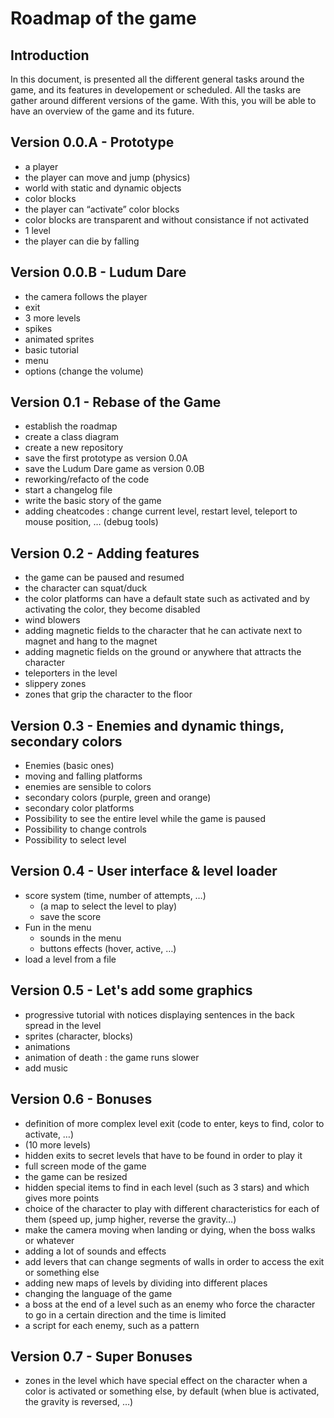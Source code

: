 # Roadmap of the game

## Introduction

In this document, is presented all the different general tasks around the game, and its features in developement or scheduled. All the tasks are gather around different versions of the game.
With this, you will be able to have an overview of the game and its future.

## Version 0.0.A - Prototype
* a player
* the player can move and jump (physics)
* world with static and dynamic objects
* color blocks
* the player can “activate” color blocks
* color blocks are transparent and without consistance if not activated
* 1 level
* the player can die by falling

## Version 0.0.B - Ludum Dare
* the camera follows the player
* exit
* 3 more levels
* spikes
* animated sprites
* basic tutorial
* menu
* options (change the volume)

## Version 0.1 - Rebase of the Game
* establish the roadmap
* create a class diagram
* create a new repository
* save the first prototype as version 0.0A
* save the Ludum Dare game as version 0.0B
* reworking/refacto of the code
* start a changelog file
* write the basic story of the game
* adding cheatcodes : change current level, restart level, teleport to mouse position, … (debug tools)

## Version 0.2 - Adding features
* the game can be paused and resumed
* the character can squat/duck
* the color platforms can have a default state such as activated and by activating the color, they become disabled
* wind blowers
* adding magnetic fields to the character that he can activate next to magnet and hang to the magnet
* adding magnetic fields on the ground or anywhere that attracts the character
* teleporters in the level
* slippery zones
* zones that grip the character to the floor 

## Version 0.3 - Enemies and dynamic things, secondary colors
* Enemies (basic ones)
* moving and falling platforms
* enemies are sensible to colors
* secondary colors (purple, green and orange)
* secondary color platforms
* Possibility to see the entire level while the game is paused
* Possibility to change controls
* Possibility to select level

## Version 0.4 - User interface & level loader
* score system (time, number of attempts, …)
    - (a map to select the level to play)
    - save the score
* Fun in the menu
    - sounds in the menu
    - buttons effects (hover, active, …)
* load a level from a file

## Version 0.5 - Let's add some graphics
* progressive tutorial with notices displaying sentences in the back spread in the level
* sprites (character, blocks)
* animations
* animation of death : the game runs slower
* add music


## Version 0.6 - Bonuses
* definition of more complex level exit (code to enter, keys to find, color to activate, …)
* (10 more levels)
* hidden exits to secret levels that have to be found in order to play it
* full screen mode of the game
* the game can be resized
* hidden special items to find in each level (such as 3 stars) and which gives more points
* choice of the character to play with different characteristics for each of them (speed up, jump higher, reverse the gravity…)
* make the camera moving when landing or dying, when the boss walks or whatever
* adding a lot of sounds and effects
* add levers that can change segments of walls in order to access the exit or something else
* adding new maps of levels by dividing into different places
* changing the language of the game
* a boss at the end of a level such as an enemy who force the character to go in a certain direction and the time is limited
* a script for each enemy, such as a pattern

## Version 0.7 - Super Bonuses
* zones in the level which have special effect on the character when a color is activated or something else,
by default (when blue is activated, the gravity is reversed, …)